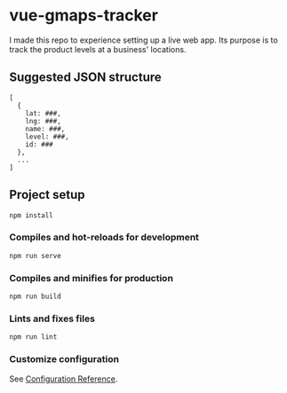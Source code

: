 # vue-gmaps-tracker

I made this repo to experience setting up a live web app. Its purpose is to track the product levels at a business' locations.

## Suggested JSON structure
```
[
  {
    lat: ###,
    lng: ###,
    name: ###,
    level: ###,
    id: ###
  },
  ...
]
```

## Project setup
```
npm install
```

### Compiles and hot-reloads for development
```
npm run serve
```

### Compiles and minifies for production
```
npm run build
```

### Lints and fixes files
```
npm run lint
```

### Customize configuration
See [Configuration Reference](https://cli.vuejs.org/config/).
